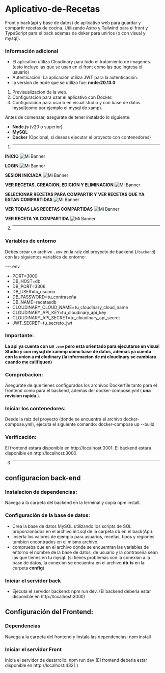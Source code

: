 # Aplicativo-de-Recetas
Front y back(api y base de datos) de aplicativo web para guardar y compartir recetas de cocina.   Utilizando Astro  y Tailwind para el front y TypeScript  para el back ademas de  doker para unirlos (o con visual y mysql).

### Información adicional
- El aplicativo utiliza Cloudinary para todo el tratamiento de imagenes. (esto incluye las que se usan en el front como las que ingresa el usuario)
- Autenticación: La aplicación utiliza JWT para la autenticación.
- la version de node que se utilizo fue: **node:20.13.0**


1. Previsualizacion de la web.
2. Configuracion para uzar el aplicativo con Docker.
3. Configuracion para usarlo en visual studio y con base de datos mysql(como por ejemplo el mysql de xamp).

Antes de comenzar, asegúrate de tener instalado lo siguiente:

- **Node.js** (v20 o superior)
- **MySQL** 
- **Docker** (Opcional, si deseas ejecutar el proyecto con contenedores)

1.  --------------------------------------------------------------------------------
**INICIO**
![Mi Banner](https://github.com/TsantiG/IMG/blob/main/INICIO.png?raw=true)

**LOGIN**
![Mi Banner](https://github.com/TsantiG/IMG/blob/main/LOGIN.png?raw=true)

**SESION INICIADA**
![Mi Banner](https://github.com/TsantiG/IMG/blob/main/INICIOSESION.png?raw=true)

**VER RECETAS, CREACION, EDICION Y ELIMINACION**
![Mi Banner](https://github.com/TsantiG/IMG/blob/main/VERRECETAS.png?raw=true)

**SELECIONAR RECETAS PARA COMPARTIR Y VER RECETAS QUE YA ESTAN COMPARTIDAS**
![Mi Banner](https://github.com/TsantiG/IMG/blob/main/COMPARTIR.png?raw=true)

**VER TODAS LAS RECETAS COMPARTIDAS**
![Mi Banner](https://github.com/TsantiG/IMG/blob/main/VERCOMPARTIDAS.png?raw=true)

**VER RECETA YA COMPARTIDA**
![Mi Banner](https://github.com/TsantiG/IMG/blob/main/VERYACOMPARTIDA.png?raw=true)

2. --------------------------------------------------------------------------------
### Variables de entorno
Debes crear un archivo `.env` en la raíz del proyecto de backend (`/backend`) con las siguientes variables de entorno:

---.env
- PORT=3000
- DB_HOST=db
- DB_PORT=3306
- DB_USER=tu_usuario 
- DB_PASSWORD=tu_contraseña
- DB_NAME=recetasdb
- CLOUDINARY_CLOUD_NAME=tu_cloudinary_cloud_name
- CLOUDINARY_API_KEY=tu_cloudinary_api_key
- CLOUDINARY_API_SECRET=tu_cloudinary_api_secret
- JWT_SECRET=tu_secreto_jwt

### Importante:
**La api ya cuenta con un `.env` pero esta orientado para ejecutarse en visual Studio y con mysql de xammp como base de datos, ademas ya cuenta con la union a mi clodinary (la informacion de mi cloudinary se cambiara cuando me califiquen)**

### Comprobacion:
Asegúrate de que tienes configurados los archivos Dockerfile tanto para el frontend como para el backend, ademas del docker-compose.yml ( **una revision rapida** ).

### Iniciar los contenedores:
Desde la raíz del proyecto (donde se encuentra el archivo docker-compose.yml), ejecuta el siguiente comando: docker-compose up --build

### Verificación:
El frontend estará disponible en http://localhost:3001.
El backend estará disponible en http://localhost:3000.


3.  --------------------------------------------------------------------------------------------------------
## configuracion back-end

### Instalacion de dependencias:
Navega a la carpeta del backend en la terminal y copia npm install.


### Configuración de la base de datos:
- Crea la base de datos MySQL utilizando los scripts de SQL proporcionados en el archivo init.sql de la carpeta db en el back(Api).
- Inserta los valores de ejemplo para usuarios, recetas, tipos y regiones tambien encontrados en el mismo archivo.
- comprueba que en el archivo donde se encuentran las variables de entorno el nombre de la base de datos, de usuario y la contraseña sean las que tienes en tu mysql. (si tienes problemas con la conexion a la base de datos, la conexion se encuentra en el archivo **db.ts** en la carpeta **config**) 

### Iniciar el servidor back
- Ejecuta el servidor backend: npm run dev. (El backend debería estar disponible en http://localhost:3000)

## Configuración del Frontend:

### Dependencias
Navega a la carpeta del frontend y Instala las dependencias: npm install

### Iniciar el servidor Front
Inicia el servidor de desarrollo: npm run dev (El frontend deberia estar disponible en http://localhost:4321.)


